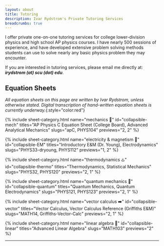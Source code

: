 ```yaml
---
layout: about
title: Tutoring 
description: Ivar Rydstrom's Private Tutoring Services
breadcrumbs: true
---
```

I offer private one-on-one tutoring services for college lower-division physics and high school AP physics courses. I have nearly 500 sessions of experience, and have developed extensive problem solving methods students can use to solve nearly any basic physics problem they may encounter.

If you are interested in tutoring services, please email me directly at: ***irydstrom (at) scu (dot) edu***.

## Equation Sheets

*All equation sheets on this page are written by Ivar Rydstrom, unless otherwise stated.* *Digital transcription of hand-written equation sheets is currently underway.*{:style="color:red"}

{% include sheet-category.html name="mechanics 🔨" id="collapsible-mech" titles="AP Physics C Equation Sheet (College Board), Advanced Analytical Mechanics" slugs="apC, PHYS104" previews="2, 2" %}

{% include sheet-category.html name="electricity & magnetism 🔌" id="collapsible-EM" titles="Introductory E&M (Dr. Young), Electrodynamics" slugs="PHYS33-dryoung, PHYS112" previews="1, 2" %}

{% include sheet-category.html name="thermodynamics ♨️" id="collapsible-thermo" titles="Thermodynamics, Statistical Mechanics" slugs="PHYS32, PHYS120" previews="2, 1" %}

{% include sheet-category.html name="quantum mechanics 💎" id="collapsible-quantum" titles="Quantum Mechanics, Quantum Electrodynamics" slugs="PHYS121, PHYS123" previews="2, 1" %}

{% include sheet-category.html name="vector calculus ➡️" id="collapsible-vector" titles="Vector Calculus, Vector Calculus Reference (Griffiths E&M)" slugs="MATH14, Griffiths-Vector-Calc" previews="2, 1" %}

{% include sheet-category.html name="linear algebra 🔢" id="collapsible-linear" titles="Advanced Linear Algebra" slugs="MATH103" previews="2" %}

---

<br>

<!--author-->